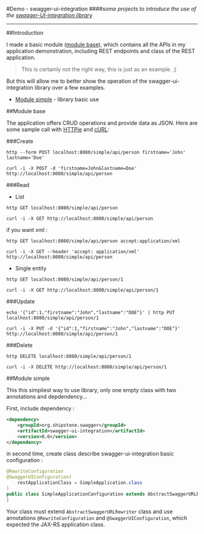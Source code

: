 #Demo - swagger-ui-integration
####*some projects to introduce the use of the [swagger-UI-integration library](https://github.com/ptitbob/swagger-ui-integration)*

---

##Introduction

I made a basic module ([module base](#module-base)), which contains all the APIs in my application demonstration, including REST endpoints and class of the REST application.

>This is certainly not the right way, this is just as an example. ;)

But this will allow me to better show the operation of the swagger-ui-integration library over a few examples.

* [Module simple](#module-simple) - library basic use

##Module base

The application offers CRUD operations and provide data as JSON. Here are some sample call with [HTTPie](https://github.com/jkbrzt/httpie) and [cURL](https://curl.haxx.se):

###Create

```shell
http --form POST localhost:8080/simple/api/person firstname='John' lastname='Doe'
```

```
curl -i -X POST -d 'firstname=John&lastname=Doe' http://localhost:8080/simple/api/person
```

###Read

* List 

```
http GET localhost:8080/simple/api/person
```
```
curl -i -X GET http://localhost:8080/simple/api/person
```

if you want xml : 

```shell
http GET localhost:8080/simple/api/person accept:application/xml
```
```
curl -i -X GET --header 'accept: application/xml' http://localhost:8080/simple/api/person
```

* Single entity

```
http GET localhost:8080/simple/api/person/1
```
```
curl -i -X GET http://localhost:8080/simple/api/person/1
```

###Update

```shell
echo '{"id":1,"firstname":"John","lastname":"DOE"}' | http PUT localhost:8080/simple/api/person/1
```
```
curl -i -X PUT -d '{"id":1,"firstname":"John","lastname":"DOE"}' http://localhost:8080/simple/api/person/1
```

###Delete

```
http DELETE localhost:8080/simple/api/person/1
```
```
curl -i -X DELETE http://localhost:8080/simple/api/person/1
```

##Module simple

This this simpliest way to use library, only one empty class with two annotations and depdendency...

First, include dependency :

```xml
<dependency>
    <groupId>org.shipstone.swagger</groupId>
    <artifactId>swagger-ui-integration</artifactId>
    <version>0.6</version>
</dependency>
```

in second time, create class describe swagger-ui-integration basic configuration : 

```java
@RewriteConfiguration
@SwaggerUIConfiguration(
    restApplicationClass = SimpleApplication.class
)
public class SimpleApplicationConfiguration extends AbstractSwaggerURLRewriter {
}
```
Your class must extend `AbstractSwaggerURLRewriter` class and use annotations `@RewriteConfiguration` and `@SwaggerUIConfiguration`, which expected the JAX-RS application class.

